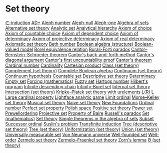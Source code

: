 # Set theory

[∈-induction](https://en.wikipedia.org/wiki/%E2%88%88-induction)
[AD+](https://en.wikipedia.org/wiki/AD%2B)
[Aleph number](https://en.wikipedia.org/wiki/Aleph_number)
[Aleph-null](https://en.wikipedia.org/wiki/Aleph-null)
[Aleph-one](https://en.wikipedia.org/wiki/Aleph-one)
[Algebra of sets](https://en.wikipedia.org/wiki/Algebra_of_sets)
[Alternative set theory](https://en.wikipedia.org/wiki/Alternative_set_theory)
[Analytic set](https://en.wikipedia.org/wiki/Analytic_set)
[Analytical hierarchy](https://en.wikipedia.org/wiki/Analytical_hierarchy)
[Axiom of choice](https://en.wikipedia.org/wiki/Axiom_of_choice)
[Axiom of countable choice](https://en.wikipedia.org/wiki/Axiom_of_countable_choice)
[Axiom of dependent choice](https://en.wikipedia.org/wiki/Axiom_of_dependent_choice)
[Axiom of determinacy](https://en.wikipedia.org/wiki/Axiom_of_determinacy)
[Axiom of projective determinacy](https://en.wikipedia.org/wiki/Axiom_of_projective_determinacy)
[Axiom of real determinacy](https://en.wikipedia.org/wiki/Axiom_of_real_determinacy)
[Axiomatic set theory](https://en.wikipedia.org/wiki/Axiomatic_set_theory)
[Beth number](https://en.wikipedia.org/wiki/Beth_number)
[Boolean algebra (structure)](https://en.wikipedia.org/wiki/Boolean_algebra_(structure))
[Boolean-valued model](https://en.wikipedia.org/wiki/Boolean-valued_model)
[Borel equivalence relation](https://en.wikipedia.org/wiki/Borel_equivalence_relation)
[Burali-Forti paradox](https://en.wikipedia.org/wiki/Burali-Forti_paradox)
[Cantor–Bernstein–Schroeder theorem](https://en.wikipedia.org/wiki/Cantor%E2%80%93Bernstein%E2%80%93Schroeder_theorem)
[Cantor's back-and-forth method](https://en.wikipedia.org/wiki/Cantor%27s_back-and-forth_method)
[Cantor's diagonal argument](https://en.wikipedia.org/wiki/Cantor%27s_diagonal_argument)
[Cantor's first uncountability proof](https://en.wikipedia.org/wiki/Cantor%27s_first_uncountability_proof)
[Cantor's theorem](https://en.wikipedia.org/wiki/Cantor%27s_theorem)
[Cardinal number](https://en.wikipedia.org/wiki/Cardinal_number)
[Cardinality](https://en.wikipedia.org/wiki/Cardinality)
[Cartesian product](https://en.wikipedia.org/wiki/Cartesian_product)
[Class (set theory)](https://en.wikipedia.org/wiki/Class_(set_theory))
[Complement (set theory)](https://en.wikipedia.org/wiki/Complement_(set_theory))
[Complete Boolean algebra](https://en.wikipedia.org/wiki/Complete_Boolean_algebra)
[Continuum (set theory)](https://en.wikipedia.org/wiki/Continuum_(set_theory))
[Continuum hypothesis](https://en.wikipedia.org/wiki/Continuum_hypothesis)
[Countable set](https://en.wikipedia.org/wiki/Countable_set)
[Descriptive set theory](https://en.wikipedia.org/wiki/Descriptive_set_theory)
[Determinacy](https://en.wikipedia.org/wiki/Determinacy)
[Empty set](https://en.wikipedia.org/wiki/Empty_set)
[Forcing (mathematics)](https://en.wikipedia.org/wiki/Forcing_(mathematics))
[Fuzzy set](https://en.wikipedia.org/wiki/Fuzzy_set)
[Hartogs number](https://en.wikipedia.org/wiki/Hartogs_number)
[Hilbert's program](https://en.wikipedia.org/wiki/Hilbert%27s_program)
[Infinite descending chain](https://en.wikipedia.org/wiki/Infinite_descending_chain)
[Infinity-Borel set](https://en.wikipedia.org/wiki/Infinity-Borel_set)
[Internal set theory](https://en.wikipedia.org/wiki/Internal_set_theory)
[Intersection (set theory)](https://en.wikipedia.org/wiki/Intersection_(set_theory))
[Kripke–Platek set theory with urelements](https://en.wikipedia.org/wiki/Kripke%E2%80%93Platek_set_theory_with_urelements)
[L(R)](https://en.wikipedia.org/wiki/L(R))
[L](https://en.wikipedia.org/wiki/Constructible_universe)
[Large cardinal property](https://en.wikipedia.org/wiki/Large_cardinal_property)
[Lightface analytic game](https://en.wikipedia.org/wiki/Lightface_analytic_game)
[Limit ordinal](https://en.wikipedia.org/wiki/Limit_ordinal)
[Morse–Kelley set theory](https://en.wikipedia.org/wiki/Morse%E2%80%93Kelley_set_theory)
[Musical set theory](https://en.wikipedia.org/wiki/Set_theory_(music))
[Naive set theory](https://en.wikipedia.org/wiki/Naive_set_theory)
[New Foundations](https://en.wikipedia.org/wiki/New_Foundations)
[Ordinal number](https://en.wikipedia.org/wiki/Ordinal_number)
[Perfect set property](https://en.wikipedia.org/wiki/Perfect_set_property)
[Polish space](https://en.wikipedia.org/wiki/Polish_space)
[Positive set theory](https://en.wikipedia.org/wiki/Positive_set_theory)
[Power set](https://en.wikipedia.org/wiki/Power_set)
[Prewellordering](https://en.wikipedia.org/wiki/Prewellordering)
[Projective set](https://en.wikipedia.org/wiki/Projective_set)
[Property of Baire](https://en.wikipedia.org/wiki/Property_of_Baire)
[Russell's paradox](https://en.wikipedia.org/wiki/Russell%27s_paradox)
[Set (mathematics)](https://en.wikipedia.org/wiki/Set_(mathematics))
[Set theory](https://en.wikipedia.org/wiki/Set_theory)
[Simple theorems in the algebra of sets](https://en.wikipedia.org/wiki/Simple_theorems_in_the_algebra_of_sets)
[Subset](https://en.wikipedia.org/wiki/Subset)
[Successor ordinal](https://en.wikipedia.org/wiki/Successor_ordinal)
[Suslin's problem](https://en.wikipedia.org/wiki/Suslin%27s_problem)
[Transfinite induction](https://en.wikipedia.org/wiki/Transfinite_induction)
[Tree (descriptive set theory)](https://en.wikipedia.org/wiki/Tree_(descriptive_set_theory))
[Tree (set theory)](https://en.wikipedia.org/wiki/Tree_(set_theory))
[Uniformization (set theory)](https://en.wikipedia.org/wiki/Uniformization_(set_theory))
[Union (set theory)](https://en.wikipedia.org/wiki/Union_(set_theory))
[Universally measurable set](https://en.wikipedia.org/wiki/Universally_measurable_set)
[Von Neumann universe](https://en.wikipedia.org/wiki/Von_Neumann_universe)
[Well-founded set](https://en.wikipedia.org/wiki/Well-founded_set)
[Well-order](https://en.wikipedia.org/wiki/Well-order)
[Zermelo set theory](https://en.wikipedia.org/wiki/Zermelo_set_theory)
[Zermelo–Fraenkel set theory](https://en.wikipedia.org/wiki/Zermelo%E2%80%93Fraenkel_set_theory)
[Zorn's lemma](https://en.wikipedia.org/wiki/Zorn%27s_lemma)
[Θ (set theory)](https://en.wikipedia.org/wiki/%CE%98_(set_theory))
